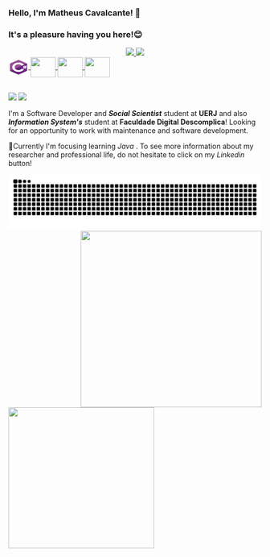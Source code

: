 ### Hello, I'm Matheus Cavalcante! 👋
### It's a pleasure having you here!😊 
<div align="center">
  <a href="https://github.com/rodriguesmatpc">
  <img height="180em" src="https://github-readme-stats.vercel.app/api?username=rodriguesmatpc&show_icons=true&theme=aura&include_all_commits=true&count_private=true"/>
  <img height="180em" src="https://github-readme-stats.vercel.app/api/top-langs/?username=rodriguesmatpc&layout=compact&langs_count=7&theme=aura"/>
</div> 
 
<div>
<img align="center" alt="Rafa-Csharp" height="30" width="40" src="https://raw.githubusercontent.com/devicons/devicon/master/icons/csharp/csharp-original.svg">
 <img align="center" height="40" width="50" src="https://cdn.jsdelivr.net/gh/devicons/devicon/icons/html5/html5-original-wordmark.svg" />
 <img align="center" height="40" width="50" src="https://cdn.jsdelivr.net/gh/devicons/devicon/icons/css3/css3-original-wordmark.svg" />       
 <img align="center" height="40" width="50" src="https://cdn.jsdelivr.net/gh/devicons/devicon/icons/java/java-original-wordmark.svg" />         
</div>
  
 ##
<div> 
  <a href="mailto:cavalcantematrp@gmail.com"><img src="https://img.shields.io/badge/-Gmail-%23333?style=for-the-badge&logo=gmail&logoColor=white" target="_blank"></a>
  <a href="https://www.linkedin.com/in/matheus-rodrigues-cavalcante/" target="_blank"><img src="https://img.shields.io/badge/-LinkedIn-%230077B5?style=for-the-   badge&logo=linkedin&logoColor=white" target="_blank"></a> 
</div>
   

 I'm a Software Developer and _**Social Scientist**_ student at **UERJ** and also _**Information System's**_ student at **Faculdade Digital Descomplica**!
Looking for an opportunity to work with maintenance and software development.

📙Currently I'm focusing learning *Java* .
To see more information about my researcher and professional life, do not hesitate to click on my *Linkedin* button!

![Snake animation](https://github.com/rodriguesmatpc/rodriguesmatpc/blob/output/github-contribution-grid-snake.svg)
<img align="right" height="350" width="360" src="https://user-images.githubusercontent.com/96153654/177018283-8bb4bbed-e843-4056-bba7-08181b8afcf3.png" />


<img align="left" height="280" width="290" src="https://tenor.com/view/arc-angeling-ragnarok-ragnarok-online-mmorpg-gif-17507233.gif" />

